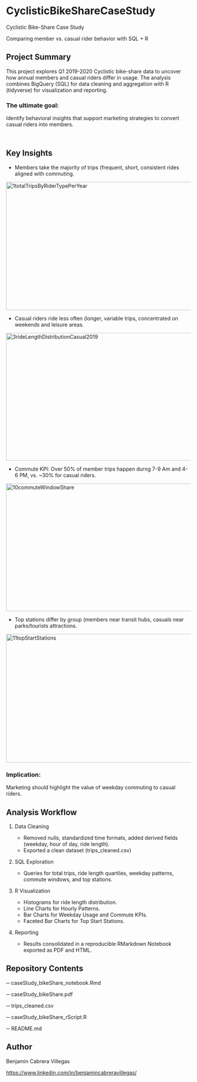 # CyclisticBikeShareCaseStudy

Cyclistic Bike-Share Case Study

Comparing member vs. casual rider behavior with SQL + R

## Project Summary
This project explores Q1 2019-2020 Cyclistic bike-share data to uncover how annual members and casual riders differ in usage.
The analysis combines BigQuery (SQL) for data cleaning and aggregation with R (tidyverse) for visualization and reporting.

### The ultimate goal:
Identify behavioral insights that support marketing strategies to convert casual riders into members.
` `  
` `  
` `  

## Key Insights

- Members take the majority of trips (frequent, short, consistent rides aligned with commuting.
<img width="562" height="348" alt="1totalTripsByRiderTypePerYear" src="https://github.com/user-attachments/assets/fa94b9e4-5ab7-4bd0-8f3c-698e8533dd12" />



- Casual riders ride less often (longer, variable trips, concentrated on weekends and leisure areas.
<img width="561" height="347" alt="3rideLengthDistributionCasual2019" src="https://github.com/user-attachments/assets/48057577-0fd3-450a-8318-9114fd60b22f" />



- Commute KPI: Over 50% of member trips happen durng 7-9 Am and 4-6 PM, vs. ~30% for casual riders.
<img width="563" height="347" alt="10commuteWindowShare" src="https://github.com/user-attachments/assets/66ac30cc-a136-4f77-95a0-c63456ce3c84" />



- Top stations differ by group (members near transit hubs, casuals near parks/tourists attractions.
<img width="563" height="349" alt="11topStartStations" src="https://github.com/user-attachments/assets/b4bb785b-9558-43ce-8e18-6c3d0a021769" />



### Implication: 
Marketing should highlight the value of weekday commuting to casual riders. 


## Analysis Workflow
1. Data Cleaning
   - Removed nulls, standardized time formats, added derived fields (weekday, hour of day, ride length).
   - Exported a clean dataset (trips_cleaned.csv)

2. SQL Exploration
   - Queries for total trips, ride length quartiles, weekday patterns, commute windows, and top stations.

3. R Visualization
   - Histograms for ride length distribution.
   - Line Charts for Hourly Patterns.
   - Bar Charts for Weekday Usage and Commute KPIs.
   - Faceted Bar Charts for Top Start Stations.
  
4. Reporting
   - Results consolidated in a reproducible RMarkdown Notebook exported as PDF and HTML.
  


## Repository Contents
─ caseStudy_bikeShare_notebook.Rmd

─ caseStudy_bikeShare.pdf

─ trips_cleaned.csv

─ caseStudy_bikeShare_rScript.R

─ README.md


## Author
Benjamin Cabrera Villegas

https://www.linkedin.com/in/benjamincabreravillegas/

